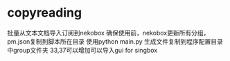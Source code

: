 # copyreading
批量从文本文档导入订阅到nekobox
确保使用前，nekobox更新所有分组，pm.json复制到脚本所在目录
使用python main.py
生成文件复制到程序配置目录中group文件夹
33,37可以增加可以导入gui for singbox
